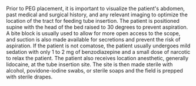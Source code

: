 Prior to PEG placement, it is important to visualize the patient's abdomen, past medical and surgical history, and any relevant imaging to optimize the location of the tract for feeding tube insertion. The patient is positioned supine with the head of the bed raised to 30 degrees to prevent aspiration. A bite block is usually used to allow for more open access to the scope, and suction is also made available for secretions and prevent the risk of aspiration. If the patient is not comatose, the patient usually undergoes mild sedation with only 1 to 2 mg of benzodiazepine and a small dose of narcotic to relax the patient. The patient also receives location anesthetic, generally lidocaine, at the tube insertion site. The site is then made sterile with alcohol, povidone-iodine swabs, or sterile soaps and the field is prepped with sterile drapes.